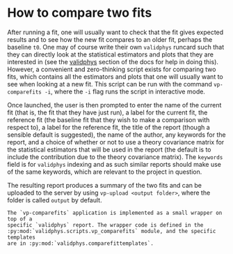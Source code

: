 # How to compare two fits

After running a fit, one will usually want to check that the fit gives expected
results and to see how the new fit compares to an older fit, perhaps the
baseline `t0`. One may of course write their own `validphys` runcard such that
they can directly look at the statistical estimators and plots that they are
interested in (see the [validphys](../vp/index.html) section of the docs for
help in doing this). However, a convenient and zero-thinking script exists for
comparing two fits, which contains all the estimators and plots that one will
usually want to see when looking at a new fit. This script can be run with the
command `vp-comparefits -i`, where the `-i` flag runs the script in interactive
mode.

Once launched, the user is then prompted to enter the name of the current fit
(that is, the fit that they have just run), a label for the current fit, the
reference fit (the baseline fit that they wish to make a comparison with respect
to), a label for the reference fit, the title of the report (though a sensible
default is suggested), the name of the author, any keywords for the report, and
a choice of whether or not to use a theory covariance matrix for the statistical
estimators that will be used in the report (the default is to include the
contribution due to the theory covariance matrix). The `keywords` field is for
`validphys` indexing and as such similar reports should make use of the same
keywords, which are relevant to the project in question.

The resulting report produces a summary of the two fits and can be uploaded to
the server by using `vp-upload <output folder>`, where the folder is called
`output` by default.

```eval_rst
The `vp-comparefits` application is implemented as a small wrapper on top of a
specific `validphys` report. The wrapper code is defined in the
:py:mod:`validphys.scripts.vp_comparefits` module, and the specific templates
are in :py:mod:`validphys.comparefittemplates`.
```
